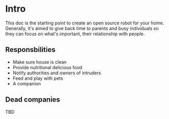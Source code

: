 # Intro
This doc is the starting point to create an open source robot for your home.
Generally, it's aimed to give back time to parents and busy individuals so they can focus on what's important, their relationship with people.


## Responsbilities
- Make sure house is clean
- Provide nutritional delicious food
- Notify authorities and owners of intruders
- Feed and play with pets
- A companion

## Dead companies
TBD
